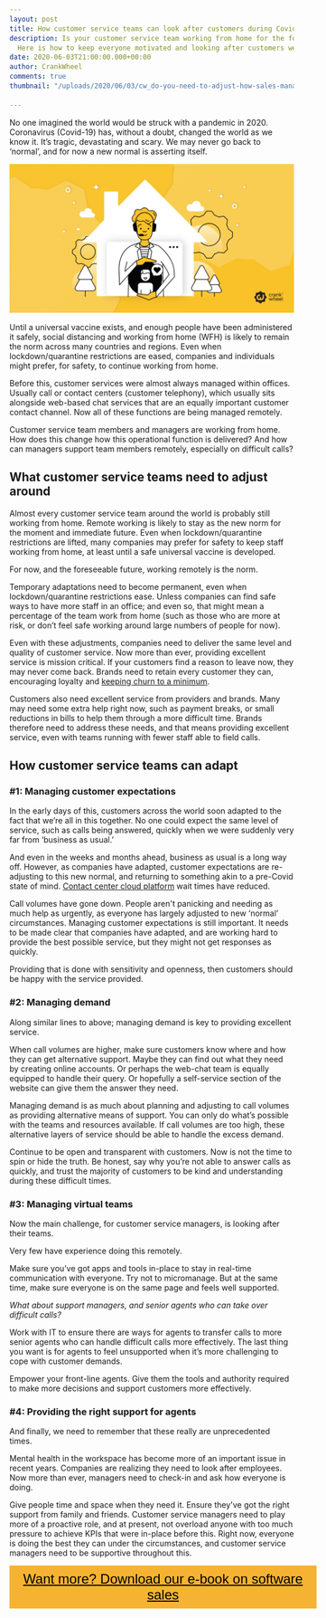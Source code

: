 ```yaml
---
layout: post
title: How customer service teams can look after customers during Covid-19
description: Is your customer service team working from home for the foreseeable future?
  Here is how to keep everyone motivated and looking after customers well
date: 2020-06-03T21:00:00.000+00:00
author: CrankWheel
comments: true
thumbnail: "/uploads/2020/06/03/cw_do-you-need-to-adjust-how-sales-managers-can-reset-2020-targets-1.jpg"

---
```

No one imagined the world would be struck with a pandemic in 2020. Coronavirus (Covid-19) has, without a doubt, changed the world as we know it. It’s tragic, devastating and scary. We may never go back to ‘normal’, and for now a new normal is asserting itself.

![](/uploads/2020/06/03/cw_do-you-need-to-adjust-how-sales-managers-can-reset-2020-targets-1.jpg)

Until a universal vaccine exists, and enough people have been administered it safely, social distancing and working from home (WFH) is likely to remain the norm across many countries and regions. Even when lockdown/quarantine restrictions are eased, companies and individuals might prefer, for safety, to continue working from home.

Before this, customer services were almost always managed within offices. Usually call or contact centers (customer telephony), which usually sits alongside web-based chat services that are an equally important customer contact channel. Now all of these functions are being managed remotely.

Customer service team members and managers are working from home. How does this change how this operational function is delivered? And how can managers support team members remotely, especially on difficult calls?

## What customer service teams need to adjust around

Almost every customer service team around the world is probably still working from home. Remote working is likely to stay as the new norm for the moment and immediate future. Even when lockdown/quarantine restrictions are lifted, many companies may prefer for safety to keep staff working from home, at least until a safe universal vaccine is developed.

For now, and the foreseeable future, working remotely is the norm.

Temporary adaptations need to become permanent, even when lockdown/quarantine restrictions ease. Unless companies can find safe ways to have more staff in an office; and even so, that might mean a percentage of the team work from home (such as those who are more at risk, or don’t feel safe working around large numbers of people for now).

Even with these adjustments, companies need to deliver the same level and quality of customer service. Now more than ever, providing excellent service is mission critical. If your customers find a reason to leave now, they may never come back. Brands need to retain every customer they can, encouraging loyalty and [keeping churn to a minimum](https://www.messagely.com/customer-churn/).

Customers also need excellent service from providers and brands. Many may need some extra help right now, such as payment breaks, or small reductions in bills to help them through a more difficult time. Brands therefore need to address these needs, and that means providing excellent service, even with teams running with fewer staff able to field calls.

## How customer service teams can adapt

### #1: Managing customer expectations

In the early days of this, customers across the world soon adapted to the fact that we’re all in this together. No one could expect the same level of service, such as calls being answered, quickly when we were suddenly very far from ‘business as usual.’

And even in the weeks and months ahead, business as usual is a long way off. However, as companies have adapted, customer expectations are re-adjusting to this new normal, and returning to something akin to a pre-Covid state of mind. [Contact center cloud platform](https://www.cloudtalk.io/virtual-call-center-software) wait times have reduced.

Call volumes have gone down. People aren't panicking and needing as much help as urgently, as everyone has largely adjusted to new ‘normal’ circumstances. Managing customer expectations is still important. It needs to be made clear that companies have adapted, and are working hard to provide the best possible service, but they might not get responses as quickly.

Providing that is done with sensitivity and openness, then customers should be happy with the service provided.

### #2: Managing demand

Along similar lines to above; managing demand is key to providing excellent service.

When call volumes are higher, make sure customers know where and how they can get alternative support. Maybe they can find out what they need by creating online accounts. Or perhaps the web-chat team is equally equipped to handle their query. Or hopefully a self-service section of the website can give them the answer they need.

Managing demand is as much about planning and adjusting to call volumes as providing alternative means of support. You can only do what’s possible with the teams and resources available. If call volumes are too high, these alternative layers of service should be able to handle the excess demand.

Continue to be open and transparent with customers. Now is not the time to spin or hide the truth. Be honest, say why you’re not able to answer calls as quickly, and trust the majority of customers to be kind and understanding during these difficult times.

### #3: Managing virtual teams

Now the main challenge, for customer service managers, is looking after their teams.

Very few have experience doing this remotely.

Make sure you’ve got apps and tools in-place to stay in real-time communication with everyone. Try not to micromanage. But at the same time, make sure everyone is on the same page and feels well supported.

_What about support managers, and senior agents who can take over difficult calls?_

Work with IT to ensure there are ways for agents to transfer calls to more senior agents who can handle difficult calls more effectively. The last thing you want is for agents to feel unsupported when it’s more challenging to cope with customer demands.

Empower your front-line agents. Give them the tools and authority required to make more decisions and support customers more effectively.

### #4: Providing the right support for agents

And finally, we need to remember that these really are unprecedented times.

Mental health in the workspace has become more of an important issue in recent years. Companies are realizing they need to look after employees. Now more than ever, managers need to check-in and ask how everyone is doing.

Give people time and space when they need it. Ensure they've got the right support from family and friends. Customer service managers need to play more of a proactive role, and at present, not overload anyone with too much pressure to achieve KPIs that were in-place before this. Right now, everyone is doing the best they can under the circumstances, and customer service managers need to be supportive throughout this.

<style> .btn-signup { padding-top: 11px !important; border-radius: 0px !important; background-color: #f6b333; text-align: center; padding: 10px 20px !important; border: 0px !important; width: 100%; margin-bottom: 20px; } .btn-signup a { color: black !important; font-family: 'Titillium Web', sans-serif; font-size: 24px !important; font-weight: normal !important; } </style>

<div class="btn-signup"><a style="cursor: pointer;" href="/sign-up-to-download">Want more? Download our e-book on software sales</a></div>